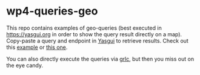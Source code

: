# wp4-queries-geo
This repo contains examples of geo-queries (best executed in https://yasgui.org in order to show the query result directly on a map). Copy-paste a query and endpoint in [Yasgui](https://yasgui.org) to retrieve results. Check out this [example](https://api.druid.datalegend.net/s/Fu5WzdPHp) or [this one](https://bit.ly/2ODxXUv).

You can also directly execute the queries via [grlc](http://grlc.io/api/CLARIAH/wp4-queries-geo/), but then you miss out on the eye candy.
